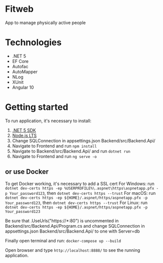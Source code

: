 # Fitweb
 App to manage physically active people

# Technologies
 * .NET 5
 * EF Core
 * Autofac
 * AutoMapper
 * NLog 
 * XUnit 
 * Angular 10

# Getting started
To run application, it's necessary to install:
1. [.NET 5 SDK](https://dotnet.microsoft.com/download/dotnet/5.0)
2. [Node.js LTS](https://nodejs.org/en/)
3. Change SQLConnection in appsettings.json Backend/src/Backend.Api/
4. Navigate to Frontend and run `npm install`
5. Navigate to Backend/src/Backend.Api/ and run `dotnet run` 
6. Navigate to Frontend and run `ng serve -o`

## or use Docker
To get Docker working, it's necessary to add a SSL cert
For Windows: run `dotnet dev-certs https -ep %USERPROFILE%\.aspnet\https\aspnetapp.pfx -p Your_password123`, then `dotnet dev-certs https --trust`
For macOS: run `dotnet dev-certs https -ep ${HOME}/.aspnet/https/aspnetapp.pfx -p Your_password123`, then  `dotnet dev-certs https --trust`
For Linux: run `dotnet dev-certs https -ep ${HOME}/.aspnet/https/aspnetapp.pfx -p Your_password123`

Be sure that .UseUrls("https://*:80") is uncommented in Backend/src/Backend.Api/Program.cs and change SQLConnection in appsettings.json Backend/src/Backend.Api/ to one with Server=db

Finally open terminal and run: `docker-compose up --build`

Open browser and type `http://localhost:8888/` to see the running application.
